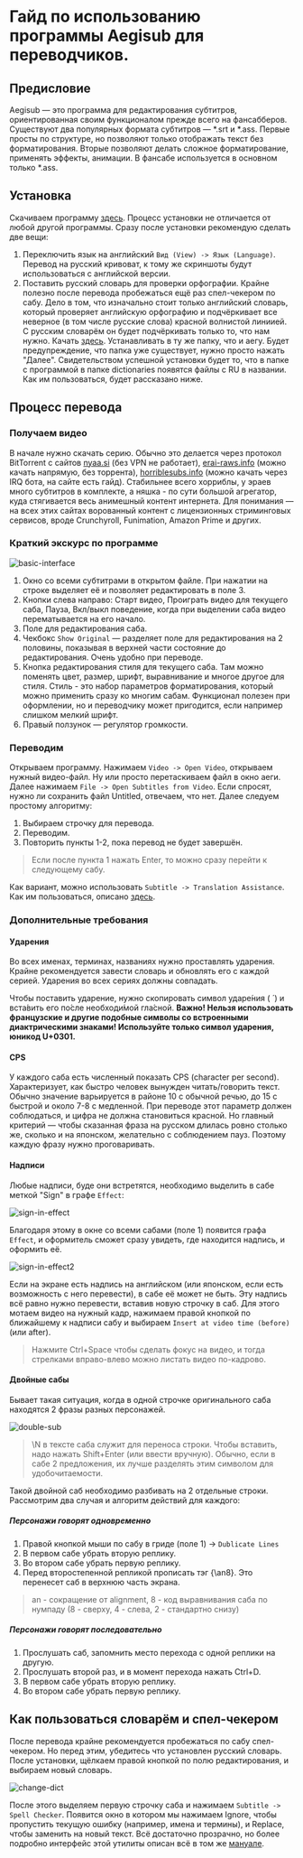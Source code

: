 # Гайд по использованию программы Aegisub для переводчиков.

## Предисловие

Aegisub — это программа для редактирования субтитров, ориентированная своим функционалом прежде всего на фансабберов.
Существуют два популярных формата субтитров — \*.srt и \*.ass. Первые просты по структуре, но позволяют только отображать текст без форматирования. Вторые позволяют делать сложное форматирование, применять эффекты, анимации. В фансабе используется в основном только \*.ass.

## Установка

Скачиваем программу [здесь](http://www.aegisub.org/downloads/).
Процесс установки не отличается от любой другой программы.
Сразу после установки рекомендую сделать две вещи:
1. Переключить язык на английский `Вид (View) -> Язык (Language)`. Перевод на русский кривоват, к тому же скриншоты будут использоваться с английской версии.
2. Поставить русский словарь для проверки орфографии. Крайне полезно после перевода пробежаться ещё раз спел-чекером по сабу. Дело в том, что изначально стоит только английский словарь, который проверяет английскую орфографию и подчёркивает все неверное (в том числе русские слова) красной волнистой линиией. С русским словарём он будет подчёркивать только то, что нам нужно. Качать [здесь](http://ftp.aegisub.org/pub/releases/dictionaries/Aegisub-3.0-dict-ru_RU.exe). Устанавливать в ту же папку, что и аегу. Будет предупреждение, что папка уже существует, нужно просто нажать "Далее". Свидетельством успешной установки будет то, что в папке с программой в папке dictionaries появятся файлы с RU в названии. Как им пользоваться, будет рассказано ниже.

## Процесс перевода

### Получаем видео

В начале нужно скачать серию. Обычно это делается через протокол BitTorrent с сайтов [nyaa.si](https://nyaa.si/) (без VPN не работает), [erai-raws.info](https://erai-raws.info/) (можно качать напрямую, без торрента), [horriblesubs.info](https://horriblesubs.info/) (можно качать через IRQ бота, на сайте есть гайд). Стабильнее всего хорриблы, у эраев много субтитров в комплекте, а няшка - по сути большой агрегатор, куда стягивается весь анимешный контент интернета. Для понимания — на всех этих сайтах ворованный контент с лицензионных стриминговых сервисов, вроде Crunchyroll, Funimation, Amazon Prime и других.

### Краткий экскурс по программе

![basic-interface](https://github.com/suisei-v/translators-guide/blob/master/images/basic-interface.png)

1. Окно со всеми субтитрами в открытом файле. При нажатии на строке выделяет её и позволяет редактировать в поле 3.
2. Кнопки слева направо: Старт видео, Проиграть видео для текущего саба, Пауза, Вкл/выкл поведение, когда при выделении саба видео перематывается на его начало.
3. Поле для редактирования саба.
4. Чекбокс `Show Original` — разделяет поле для редактирования на 2 половины, показывая в верхней части состояние до редактирования. Очень удобно при переводе.
5. Кнопка редактирования стиля для текущего саба. Там можно поменять цвет, размер, шрифт, выравнивание и многое другое для стиля. Стиль - это набор параметров форматирования, который можно применить сразу ко многим сабам. Функционал полезен при оформлении, но и переводчику может пригодится, если например слишком мелкий шрифт.
6. Правый ползунок — регулятор громкости.

### Переводим

Открываем программу. Нажимаем `Video -> Open Video`, открываем нужный видео-файл. Ну или просто перетаскиваем файл в окно аеги.
Далее нажимаем `File -> Open Subtitles from Video`. Если спросят, нужно ли сохранить файл Untitled, отвечаем, что нет. Далее следуем простому алгоритму:

1. Выбираем строчку для перевода.
2. Переводим.
3. Повторить пункты 1-2, пока перевод не будет завершён.

> Если после пункта 1 нажать Enter, то можно сразу перейти к следующему сабу.

Как вариант, можно использовать `Subtitle -> Translation Assistance`. Как им пользоваться, описано [здесь](http://docs.aegisub.org/3.2/Translation_Assistant/).

### Дополнительные требования

#### Ударения

Во всех именах, терминах, названиях нужно проставлять ударения. Крайне рекомендуется завести словарь и обновлять его с каждой серией. Ударения во всех сериях должны совпадать. 

Чтобы поставить ударение, нужно скопировать символ ударе́ния ( ́ ) и вста́вить его по́сле необходи́мой гла́сной. **Важно! Нельзя использовать французские и другие подобные символы со встроенными диактрическими знаками! Используйте только символ ударения, юникод U+0301.**

#### CPS

У каждого саба есть численный показать CPS (character per second). Характеризует, как быстро человек вынужден читать/говорить текст. Обычно значение варьируется в районе 10 с обычной речью, до 15 с быстрой и около 7-8 с медленной. При переводе этот параметр должен соблюдаться, и цифра не должна становиться красной. Но главный критерий — чтобы сказанная фраза на русском длилась ровно столько же, сколько и на японском, желательно с соблюдением пауз. Поэтому каждую фразу нужно проговаривать.

#### Надписи

Любые надписи, буде они встретятся, необходимо выделить в сабе меткой "Sign" в графе `Effect`:

![sign-in-effect](https://github.com/suisei-v/translators-guide/blob/master/images/sign-in-effect.png)

Благодаря этому в окне со всеми сабами (поле 1) появится графа `Effect`, и оформитель сможет сразу увидеть, где находится надпись, и оформить её. 

![sign-in-effect2](https://github.com/suisei-v/translators-guide/blob/master/images/sign-in-effect2.png)

Если на экране есть надпись на английском (или японском, если есть возможность с него перевести), в сабе её может не быть. Эту надпись всё равно нужно перевести, вставив новую строчку в саб. Для этого мотаем видео на нужный кадр, нажимаем правой кнопкой по ближайшему к надписи сабу и выбираем `Insert at video time (before)` (или after).

> Нажмите Ctrl+Space чтобы сделать фокус на видео, и тогда стрелками вправо-влево можно листать видео по-кадрово.

#### Двойные сабы

Бывает такая ситуация, когда в одной строчке оригинального саба находятся 2 фразы разных персонажей.

![double-sub](https://github.com/suisei-v/translators-guide/blob/master/images/double-sub.jpg)

> \N в тексте саба служит для переноса строки. Чтобы вставить, надо нажать Shift+Enter (или ввести вручную). Обычно, если в сабе 2 предложения, их лучше разделять этим символом для удобочитаемости.

Такой двойной саб необходимо разбивать на 2 отдельные строки. Рассмотрим два случая и алгоритм действий для каждого:

##### Персонажи говорят одновременно

1. Правой кнопкой мыши по сабу в гриде (поле 1) -> `Dublicate Lines`
2. В первом сабе убрать вторую реплику.
3. Во втором сабе убрать первую реплику.
4. Перед второстепенной репликой прописать тэг {\an8}. Это перенесет саб в верхнюю часть экрана. 

> an - сокращение от alignment, 8 - код выравнивания саба по нумпаду (8 - сверху, 4 - слева, 2 - стандартно снизу)

##### Персонажи говорят последовательно

1. Прослушать саб, запомнить место перехода с одной реплики на другую.
2. Прослушать второй раз, и в момент перехода нажать Ctrl+D.
3. В первом сабе убрать вторую реплику.
4. Во втором сабе убрать первую реплику.

## Как пользоваться словарём и спел-чекером

После перевода крайне рекомендуется пробежаться по сабу спел-чекером. Но перед этим, убедитесь что установлен русский словарь. После установки, щёлкаем правой кнопкой по полю редактирования, и выбираем новый словарь.

![change-dict](https://github.com/suisei-v/translators-guide/blob/master/images/change-dict.png)

После этого выделяем первую строчку саба и нажимаем `Subtitle -> Spell Checker`. Появится окно в котором мы нажимаем Ignore, чтобы пропустить текущую ошибку (например, имена и термины), и Replace, чтобы заменить на новый текст. Всё достаточно прозрачно, но более подробно интерфейс этой утилиты описан всё в том же [мануале](http://docs.aegisub.org/3.2/Spell_Checker/).

